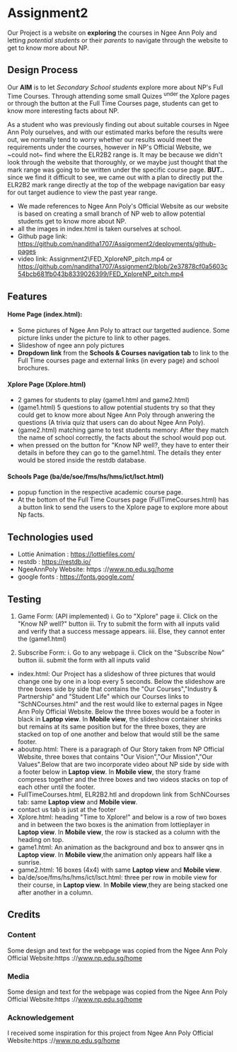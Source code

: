 # Assignment2
Our Project is a website on **exploring** the courses in Ngee Ann Poly and letting _potential students_ or their _parents_ to navigate through the website to get to know more about NP. 

## Design Process
Our **AIM** is to let _Secondary School students_ explore more about NP's Full Time Courses. Through attending some small Quizes <sup>under</sup> the Xplore pages or through the button at the Full Time Courses page, students can get to know more interesting facts about NP.

As a student who was previously finding out about suitable courses in Ngee Ann Poly ourselves, and with our estimated marks before the results were out, we normally tend to worry whether our results would meet the requirements under the courses, however in NP's Official Website, we ~could not~ find where the ELR2B2 range is. It may be because we didn't look through the website that thoroughly, or we maybe just thought that the mark range was going to be written under the specific course page. **BUT..** since we find it difficult to see, we came out with a plan to directly put the ELR2B2 mark range directly at the top of the webpage navigation bar easy for out target audience to view the past year range. 

- We made references to Ngee Ann Poly's Official Website as our website is based on creating a small branch of NP web to allow potential students get to know more about NP.
- all the images in index.html is taken ourselves at school.
- Github page link: https://github.com/nanditha1707/Assignment2/deployments/github-pages
- video link: Assignment2\FED_XploreNP_pitch.mp4 or https://github.com/nanditha1707/Assignment2/blob/2e37878cf0a5603c54bcb681fb043b8339026399/FED_XploreNP_pitch.mp4

## Features
#### Home Page (index.html): 
- Some pictures of Ngee Ann Poly to attract our targetted audience. Some picture links under the picture to link to other pages.
- Slideshow of ngee ann poly pictures 
- **Dropdown link** from the **Schools & Courses navigation tab** to link to the Full Time courses page and external links (in every page) and school brochures.

#### Xplore Page (Xplore.html)
- 2 games for students to play (game1.html and game2.html)
- (game1.html) 5 questions to allow potential students try so that they could get to know more about Ngee Ann Poly through anwering the questions (A trivia quiz that users can do about Ngee Ann Poly).
- (game2.html) matching game to test students memory: After they match the name of school correctly, the facts about the school would pop out.
- when pressed on the button for "Know NP well?, they have to enter their details in before they can go to the game1.html. The details they enter would be stored inside the restdb database.
  
#### Schools Page (ba/de/soe/fms/hs/hms/ict/lsct.html)
- popup function in the respective academic course page.
- At the bottom of the Full Time Courses page (FullTimeCourses.html) has a button link to send the users to the Xplore page to explore more about Np facts.
  
## Technologies used
+ Lottie Animation : https://lottiefiles.com/
+ restdb : https://restdb.io/
+ NgeeAnnPoly Website: https ://www.np.edu.sg/home
+ google fonts : https://fonts.google.com/
  
## Testing
1. Game Form: (API implemented)
  i. Go to "Xplore" page
  ii. Click on the "Know NP well?" button
  iii. Try to submit the form with all inputs valid and verify that a success message appears.
  iiii. Else, they cannot enter the (game1.html)

2. Subscribe Form:
  i. Go to any webpage
  ii. Click on the "Subscribe Now" button
  iii. submit the form with all inputs valid

- index.html: Our Project has a slideshow of three pictures that would change one by one in a loop every 5 seconds. Below the slideshow are three boxes side by side that contains the "Our Courses","Industry & Partnership" and "Student Life" which our Courses links to "SchNCourses.html" and the rest would like to external pages in Ngee Ann Poly Official Website. Below the three boxes would be a footer in black in **Laptop view**. In **Mobile view**, the slideshow container shrinks but remains at its same position but for the three boxes, they are stacked on top of one another and below that would still be the same footer.
- aboutnp.html: There is a paragraph of Our Story taken from NP Official Website, three boxes that contains "Our Vision","Our Mission","Our Values".Below that are two incorporate video about NP side by side with a footer below in **Laptop view**. In **Mobile view**, the story frame compress together and the three boxes and two videos stacks on top of each other until the footer.
- FullTimeCourses.html, ELR2B2.htl and dropdown link from SchNCourses tab: same **Laptop view** and **Mobile view**.
- contact us tab is just at the footer
- Xplore.html: heading "Time to Xplore!" and below is a row of two boxes and in between the two boxes is the animation from lottieplayer in **Laptop view**.  In **Mobile view**, the row is stacked as a column with the heading on top.
- game1.html: An animation as the background and box to answer qns in **Laptop view**. In **Mobile view**,the animation only appears half like a sunrise.
- game2.html: 16 boxes (4x4) with same **Laptop view** and **Mobile view**.
- ba/de/soe/fms/hs/hms/ict/lsct.html: three per row in mobile view for their course, in **Laptop view**. In **Mobile view**,they are being stacked one after another in a column.
## Credits
### Content
Some design and text for the webpage was copied from the Ngee Ann Poly Official Website:https ://www.np.edu.sg/home

### Media
Some design and text for the webpage was copied from the Ngee Ann Poly Official Website:https ://www.np.edu.sg/home

### Acknowledgement
I received some inspiration for this project from Ngee Ann Poly Official Website:https ://www.np.edu.sg/home
